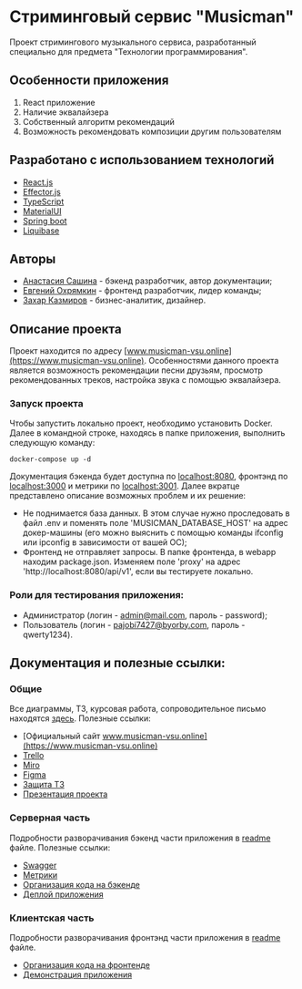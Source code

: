 # Стриминговый сервис "Musicman"

Проект стримингового музыкального сервиса, разработанный специально для предмета "Технологии программирования".

## Особенности приложения
1. React приложение
2. Наличие эквалайзера
3. Собственный алгоритм рекомендаций
4. Возможность рекомендовать композиции другим пользователям

## Разработано с использованием технологий
- [React.js](https://ru.reactjs.org/)
- [Effector.js](https://effector.dev/)
- [TypeScript](https://www.typescriptlang.org/)
- [MaterialUI](https://mui.com/)
- [Spring boot](https://spring.io/) 
- [Liquibase](https://www.liquibase.org/)

## Авторы
- [Анастасия Сашина](https://github.com/Arcturs) - бэкенд разработчик, автор документации;
- [Евгений Охрямкин](https://github.com/Eugene-Okhryamkin) - фронтенд разработчик, лидер команды;
- [Захар Казмиров](https://github.com/Neonvolt) - бизнес-аналитик, дизайнер.

## Описание проекта
Проект находится по адресу [www.musicman-vsu.online](https://www.musicman-vsu.online). Особенностями данного проекта является возможность рекомендации песни друзьям, просмотр рекомендованных треков, настройка звука с помощью эквалайзера.

### Запуск проекта
Чтобы запустить локально проект, необходимо установить Docker. Далее в командной строке, находясь в папке приложения, выполнить следующую команду:
```shell
docker-compose up -d
```
Документация бэкенда будет доступна по [localhost:8080](http://localhost:8080/api/v1/swagger-ui/index.html), фронтэнд по [localhost:3000](http://localhost:3000) и метрики по [localhost:3001](http://localhost:3001).
Далее вкратце представлено описание возможных проблем и их решение:
- Не поднимается база данных. В этом случае нужно проследовать в файл .env и поменять поле 'MUSICMAN_DATABASE_HOST' на адрес докер-машины (его можно выяснить с помощью команды ifconfig или ipconfig в зависимости от вашей ОС);
- Фронтенд не отправляет запросы. В папке фронтенда, в webapp находим package.json. Изменяем поле 'proxy' на адрес 'http://localhost:8080/api/v1', если вы тестируете локально.

### Роли для тестирования приложения:
- Администратор (логин - admin@mail.com, пароль - password);
- Пользователь (логин - pajobi7427@byorby.com, пароль - qwerty1234).

## Документация и полезные ссылки:

### Общие
Все диаграммы, ТЗ, курсовая работа, сопроводительное письмо находятся [здесь](documentation).
Полезные ссылки:
- [Официальный сайт www.musicman-vsu.online](https://www.musicman-vsu.online)
- [Trello](https://trello.com/b/y1g020zX/%D1%81%D1%82%D1%80%D0%B8%D0%BC%D0%B8%D0%BD%D0%B3%D0%BE%D0%B2%D1%8B%D0%B9-%D1%81%D0%B5%D1%80%D0%B2%D0%B8%D1%81)
- [Miro](https://miro.com/app/board/uXjVMaVV5qU=/?share_link_id=838823599808/)
- [Figma](https://www.figma.com/proto/lnKM9pm5HmxMi5NboduJrd/WebProject?page-id=0%3A1&node-id=2-2&viewport=551%2C207%2C0.61&scaling=scale-down)
- [Защита ТЗ](https://drive.google.com/file/d/1NdsEdDp1seJ7x68AnN0qodGPCHbLI0SQ/view?usp=sharing)
- [Презентация проекта](https://drive.google.com/file/d/14JYVUG-M_FETpuYLdn2UnzRyDk0uuzIl/view?usp=sharing)

### Серверная часть
Подробности разворачивания бэкенд части приложения в [readme](backend/README.md) файле.
Полезные ссылки:
- [Swagger](https://app.swaggerhub.com/apis/YANINASTYA2010/MusicmanAPI/1.0.12)
- [Метрики](https://www.musicman-vsu.online/metrics/d/ab9ac4ba-edae-4dd9-9424-dc9c0720c90f/jvm-micrometer?orgId=1&refresh=30s)
- [Организация кода на бэкенде](https://drive.google.com/file/d/1kDUXixqFKNxApIXAUZx676jLM7nFlCOo/view?usp=sharing)
- [Деплой приложения](https://drive.google.com/file/d/1Crbc_Z9vKYQJz-t0aVrGGzB0G7OdLY8r/view?usp=drive_link)

### Клиентская часть
Подробности разворачивания фронтэнд части приложения в [readme](frontend/README.md) файле.
- [Организация кода на фронтенде](https://drive.google.com/file/d/1LP367WfTLUUF5OdwnAMZdkuBzRKBESv1/view)
- [Демонстрация приложения](https://drive.google.com/file/d/1rPelZXwxXzlrbAp25fRjSnTKyQ4y4gln/view)